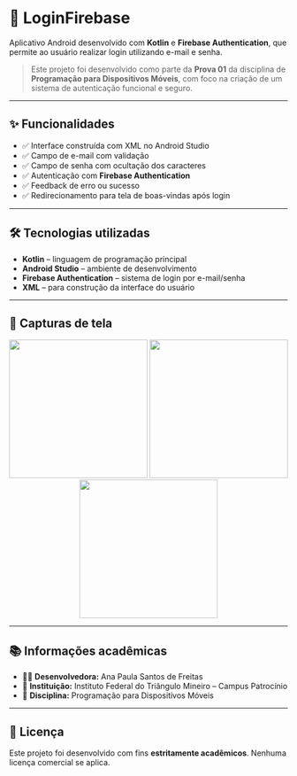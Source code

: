 # 📱 LoginFirebase

Aplicativo Android desenvolvido com **Kotlin** e **Firebase Authentication**, que permite ao usuário realizar login utilizando e-mail e senha.

> Este projeto foi desenvolvido como parte da **Prova 01** da disciplina de **Programação para Dispositivos Móveis**, com foco na criação de um sistema de autenticação funcional e seguro.

---

## ✨ Funcionalidades

- ✅ Interface construída com XML no Android Studio
- ✅ Campo de e-mail com validação
- ✅ Campo de senha com ocultação dos caracteres
- ✅ Autenticação com **Firebase Authentication**
- ✅ Feedback de erro ou sucesso
- ✅ Redirecionamento para tela de boas-vindas após login

---

## 🛠️ Tecnologias utilizadas

- **Kotlin** – linguagem de programação principal
- **Android Studio** – ambiente de desenvolvimento
- **Firebase Authentication** – sistema de login por e-mail/senha
- **XML** – para construção da interface do usuário

---

## 📸 Capturas de tela

<p align="center">
  <img src="https://github.com/user-attachments/assets/2fb28e51-7e7b-4f29-908c-7993bb8e3fcb" width="250"/>
  <img src="https://github.com/user-attachments/assets/a9979aea-c373-4127-86c1-80e7dfce7a1c" width="250"/>
  <img src="https://github.com/user-attachments/assets/43c2f874-cdb9-4227-89ec-4229ec366456" width="250"/>
</p>

---

## 📚 Informações acadêmicas

- 👩‍💻 **Desenvolvedora:** Ana Paula Santos de Freitas  
- 🏫 **Instituição:** Instituto Federal do Triângulo Mineiro – Campus Patrocínio  
- 🧪 **Disciplina:** Programação para Dispositivos Móveis  

---

## 📃 Licença

Este projeto foi desenvolvido com fins **estritamente acadêmicos**. Nenhuma licença comercial se aplica.



